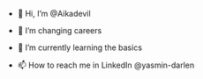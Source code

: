 - 👋 Hi, I’m @Aikadevil
- 👀 I’m changing careers
- 🌱 I’m currently learning the basics

- 📫 How to reach me in LinkedIn @yasmin-darlen

<!---
Aikadevil/Aikadevil is a ✨ special ✨ repository because its `README.md` (this file) appears on your GitHub profile.
You can click the Preview link to take a look at your changes.
--->
